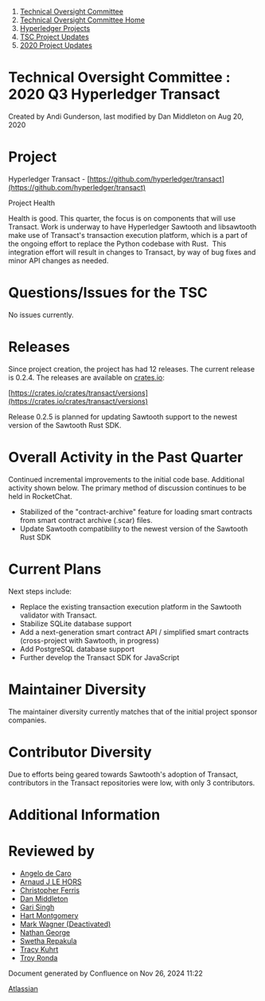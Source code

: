 1. [Technical Oversight Committee](index.html)
2. [Technical Oversight Committee Home](Technical-Oversight-Committee-Home_21430274.html)
3. [Hyperledger Projects](Hyperledger-Projects_21447704.html)
4. [TSC Project Updates](TSC-Project-Updates_21430854.html)
5. [2020 Project Updates](2020-Project-Updates_21450093.html)

# Technical Oversight Committee : 2020 Q3 Hyperledger Transact

Created by Andi Gunderson, last modified by Dan Middleton on Aug 20, 2020

# Project

Hyperledger Transact - [https://github.com/hyperledger/transact](https://github.com/hyperledger/transact)

Project Health

Health is good. This quarter, the focus is on components that will use Transact. Work is underway to have Hyperledger Sawtooth and libsawtooth make use of Transact's transaction execution platform, which is a part of the ongoing effort to replace the Python codebase with Rust.  This integration effort will result in changes to Transact, by way of bug fixes and minor API changes as needed.

# Questions/Issues for the TSC

No issues currently.

# Releases

Since project creation, the project has had 12 releases. The current release is 0.2.4. The releases are available on [crates.io](http://crates.io): 

[https://crates.io/crates/transact/versions](https://crates.io/crates/transact/versions)

Release 0.2.5 is planned for updating Sawtooth support to the newest version of the Sawtooth Rust SDK.

# Overall Activity in the Past Quarter

Continued incremental improvements to the initial code base. Additional activity shown below. The primary method of discussion continues to be held in RocketChat.

- Stabilized of the "contract-archive" feature for loading smart contracts from smart contract archive (.scar) files.
- Update Sawtooth compatibility to the newest version of the Sawtooth Rust SDK

# Current Plans

Next steps include:

- Replace the existing transaction execution platform in the Sawtooth validator with Transact.
- Stabilize SQLite database support
- Add a next-generation smart contract API / simplified smart contracts (cross-project with Sawtooth, in progress)
- Add PostgreSQL database support
- Further develop the Transact SDK for JavaScript

# Maintainer Diversity

The maintainer diversity currently matches that of the initial project sponsor companies.

# Contributor Diversity

Due to efforts being geared towards Sawtooth's adoption of Transact, contributors in the Transact repositories were low, with only 3 contributors.

# Additional Information

# Reviewed by

- [Angelo de Caro](https://lf-hyperledger.atlassian.net/wiki/people/70121:d6b0f0e4-825f-4f16-88e1-4d14e95f2f10?ref=confluence)
- [Arnaud J LE HORS](https://lf-hyperledger.atlassian.net/wiki/people/70121:0e75e3b8-500a-4067-9f7e-ed46e91bcb9d?ref=confluence)
- [Christopher Ferris](https://lf-hyperledger.atlassian.net/wiki/people/5abb903a8724022aa9070581?ref=confluence)
- [Dan Middleton](https://lf-hyperledger.atlassian.net/wiki/people/712020:2979764a-3998-4ef1-8810-60b799067924?ref=confluence)
- [Gari Singh](https://lf-hyperledger.atlassian.net/wiki/people/557058:51429e31-90f4-4684-b7cd-9a4fe15ff188?ref=confluence)
- [Hart Montgomery](https://lf-hyperledger.atlassian.net/wiki/people/712020:86f447c0-86dc-43b3-ac03-6a31923bbb84?ref=confluence)
- [Mark Wagner (Deactivated)](https://lf-hyperledger.atlassian.net/wiki/people/70121:81b88945-c9ef-40fe-9224-207bdb280922?ref=confluence)
- [Nathan George](https://lf-hyperledger.atlassian.net/wiki/people/712020:3e7556ab-cdb8-47f5-8b68-12a3378021fd?ref=confluence)
- [Swetha Repakula](https://lf-hyperledger.atlassian.net/wiki/people/712020:503b5691-8e92-4d2d-83d3-e9e74d296436?ref=confluence)
- [Tracy Kuhrt](https://lf-hyperledger.atlassian.net/wiki/people/712020:eb6ae9c3-aa8e-40ba-9dab-a6969b1ac52e?ref=confluence)
- [Troy Ronda](https://lf-hyperledger.atlassian.net/wiki/people/557058:c854f35a-2b58-4be3-9003-ca2a67495580?ref=confluence)

Document generated by Confluence on Nov 26, 2024 11:22

[Atlassian](http://www.atlassian.com/)
